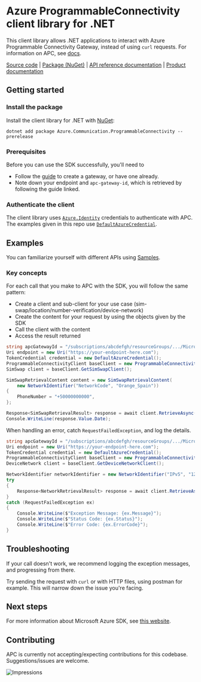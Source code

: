 # Azure ProgrammableConnectivity client library for .NET

This client library allows .NET applications to interact with Azure Programmable Connectivity Gateway, instead of using `curl` requests. For information on APC, see [docs](https://learn.microsoft.com/azure/programmable-connectivity/).

  [Source code](https://github.com/Azure/azure-sdk-for-net/blob/main/sdk/communication/Azure.Communication.ProgrammableConnectivity/src) | [Package (NuGet)](https://www.nuget.org/packages/Azure.Communication.ProgrammableConnectivity) | [API reference documentation](https://azure.github.io/azure-sdk-for-net) | [Product documentation](https://docs.microsoft.com/azure)

## Getting started

### Install the package

Install the client library for .NET with [NuGet](https://www.nuget.org/):

```dotnetcli
dotnet add package Azure.Communication.ProgrammableConnectivity --prerelease
```

### Prerequisites

Before you can use the SDK successfully, you'll need to
* Follow the [guide](https://learn.microsoft.com/azure/programmable-connectivity/azure-programmable-connectivity-create-gateway) to create a gateway, or have one already.
* Note down your endpoint and `apc-gateway-id`, which is retrieved by following the guide linked.

### Authenticate the client

The client library uses [`Azure.Identity`](https://learn.microsoft.com/dotnet/api/azure.identity?view=azure-dotnet) credentials to authenticate with APC. The examples given in this repo use [`DefaultAzureCredential`](https://learn.microsoft.com/dotnet/api/azure.identity.defaultazurecredential?view=azure-dotnet).

## Examples

You can familiarize yourself with different APIs using [Samples](https://github.com/Azure/azure-sdk-for-net/tree/main/sdk/communication/Azure.Communication.ProgrammableConnectivity/samples).

### Key concepts

For each call that you make to APC with the SDK, you will follow the same pattern:
* Create a client and sub-client for your use case (sim-swap/location/number-verification/device-network)
* Create the content for your request by using the objects given by the SDK
* Call the client with the content
* Access the result returned

```C# Snippet:APC_Sample_SimSwapRetrieveTest
string apcGatewayId = "/subscriptions/abcdefgh/resourceGroups/.../Microsoft.programmableconnectivity/...";
Uri endpoint = new Uri("https://your-endpoint-here.com");
TokenCredential credential = new DefaultAzureCredential();
ProgrammableConnectivityClient baseClient = new ProgrammableConnectivityClient(endpoint, credential);
SimSwap client = baseClient.GetSimSwapClient();

SimSwapRetrievalContent content = new SimSwapRetrievalContent(
    new NetworkIdentifier("NetworkCode", "Orange_Spain"))
{
    PhoneNumber = "+50000000000",
};

Response<SimSwapRetrievalResult> response = await client.RetrieveAsync(apcGatewayId, content);
Console.WriteLine(response.Value.Date);
```

When handling an error, catch `RequestFailedException`, and log the details.

```C# Snippet:APC_Sample_NetworkRetrievalBadIdentifierTest
string apcGatewayId = "/subscriptions/abcdefgh/resourceGroups/.../Microsoft.programmableconnectivity/...";
Uri endpoint = new Uri("https://your-endpoint-here.com");
TokenCredential credential = new DefaultAzureCredential();
ProgrammableConnectivityClient baseClient = new ProgrammableConnectivityClient(endpoint, credential);
DeviceNetwork client = baseClient.GetDeviceNetworkClient();

NetworkIdentifier networkIdentifier = new NetworkIdentifier("IPv5", "127.0.0.1");
try
{
    Response<NetworkRetrievalResult> response = await client.RetrieveAsync(apcGatewayId, networkIdentifier);
}
catch (RequestFailedException ex)
{
    Console.WriteLine($"Exception Message: {ex.Message}");
    Console.WriteLine($"Status Code: {ex.Status}");
    Console.WriteLine($"Error Code: {ex.ErrorCode}");
}
```

## Troubleshooting

If your call doesn't work, we recommend logging the exception messages, and progressing from there.

Try sending the request with `curl` or with HTTP files, using postman for example. This will narrow down the issue you're facing.

## Next steps

For more information about Microsoft Azure SDK, see [this website](https://azure.github.io/azure-sdk/).

## Contributing

APC is currently not accepting/expecting contributions for this codebase. Suggestions/issues are welcome.

![Impressions](https://azure-sdk-impressions.azurewebsites.net/api/impressions/azure-sdk-for-net%2Fsdk%communication%2FAzure.Communication.ProgrammableConnectivity%2FREADME.png)

